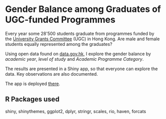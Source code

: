 # Gender Balance among Graduates of UGC-funded Programmes

Every year some 28'500 students graduate from programmes funded by the [University Grants Committee](https://www.ugc.edu.hk/eng/ugc/index.html) (UGC) in Hong Kong. Are male and female students equally represented among the graduates?  

Using open data found on [data.gov.hk](https://data.gov.hk/en-data/dataset/hk-ugc-ugc-student-graduates2), I explore the gender balance by _academic year_, _level of study_ and _Academic Programme Category_.  

The results are presented in a Shiny app, so that everyone can explore the data. Key observations are also documented.  

The app is deployed [there](tbd).

## R Packages used
shiny, shinythemes, ggplot2, dplyr, stringr, scales, rio, haven, forcats
